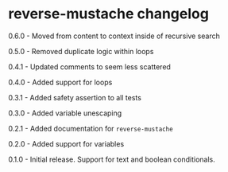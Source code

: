# reverse-mustache changelog
0.6.0 - Moved from content to context inside of recursive search

0.5.0 - Removed duplicate logic within loops

0.4.1 - Updated comments to seem less scattered

0.4.0 - Added support for loops

0.3.1 - Added safety assertion to all tests

0.3.0 - Added variable unescaping

0.2.1 - Added documentation for `reverse-mustache`

0.2.0 - Added support for variables

0.1.0 - Initial release. Support for text and boolean conditionals.
